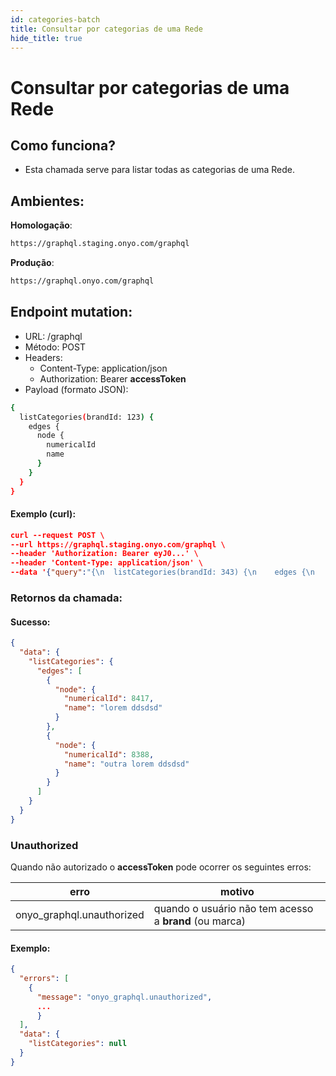 ```yaml
---
id: categories-batch
title: Consultar por categorias de uma Rede
hide_title: true
---
```


# Consultar por categorias de uma Rede

## Como funciona?

- Esta chamada serve para listar todas as categorias de uma Rede.

## Ambientes:

**Homologação**:
```bash
https://graphql.staging.onyo.com/graphql
```

**Produção**:
```bash
https://graphql.onyo.com/graphql
```


## Endpoint mutation:

- URL: /graphql
- Método: POST
- Headers:
  - Content-Type: application/json
  - Authorization: Bearer **accessToken**
- Payload (formato JSON):
```bash
{
  listCategories(brandId: 123) {
    edges {
      node {
        numericalId
        name
      }
    }
  }
}
```                 

#### Exemplo (curl):

```json
curl --request POST \
--url https://graphql.staging.onyo.com/graphql \
--header 'Authorization: Bearer eyJ0...' \
--header 'Content-Type: application/json' \
--data '{"query":"{\n  listCategories(brandId: 343) {\n    edges {\n      node {\n        numericalId\n        name\n      }\n    }\n  }\n}\n"}'
```

### Retornos da chamada:

#### Sucesso:

```json
{
  "data": {
    "listCategories": {
      "edges": [
        {
          "node": {
            "numericalId": 8417,
            "name": "lorem ddsdsd"
          }
        },
        {
          "node": {
            "numericalId": 8388,
            "name": "outra lorem ddsdsd"
          }
        }
      ]
    }
  }
}
```

### Unauthorized

Quando não autorizado o **accessToken** pode ocorrer os seguintes erros:


| **erro** |  **motivo** 
| --------- |  ------------------ |
| onyo_graphql.unauthorized     | quando o usuário não tem acesso a **brand** (ou marca)  


#### Exemplo:
```json
{
  "errors": [
    {
      "message": "onyo_graphql.unauthorized",
      ...
      }
  ],
  "data": {
    "listCategories": null
  }
}
```


